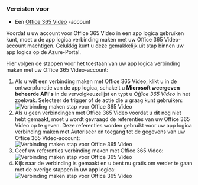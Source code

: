 ### <a name="prerequisites"></a>Vereisten voor

- Een [Office 365 Video](https://support.office.com/article/Meet-Office-365-Video-ca1cc1a9-a615-46e1-b6a3-40dbd99939a6) -account  


Voordat u uw account voor Office 365 Video in een app logica gebruiken kunt, moet u de app logica verbinding maken met uw Office 365 Video-account machtigen. Gelukkig kunt u deze gemakkelijk uit stap binnen uw app logica op de Azure-Portal.  

Hier volgen de stappen voor het toestaan van uw app logica verbinding maken met uw Office 365 Video-account:  
1. Als u wilt een verbinding maken met Office 365 Video, klikt u in de ontwerpfunctie van de app logica, schakelt u **Microsoft weergeven beheerde API's** in de vervolgkeuzelijst en typt u *Office 365 Video* in het zoekvak. Selecteer de trigger of de actie die u graag kunt gebruiken:  
![Verbinding maken stap voor Office 365 Video](./media/connectors-create-api-office365video/office365video-1.png)  
2. Als u geen verbindingen met Office 365 Video voordat u dit nog niet hebt gemaakt, moet u wordt gevraagd de referenties van uw Office 365 Video op te geven. Deze referenties worden gebruikt voor uw app logica verbinding maken met Autoriseer en toegang tot de gegevens van uw Office 365 Video-account:  
![Verbinding maken stap voor Office 365 Video](./media/connectors-create-api-office365video/office365video-2.png)  
3. Geef uw referenties verbinding maken met Office 365 Video:  
 ![Verbinding maken stap voor Office 365 Video](./media/connectors-create-api-office365video/office365video-3.png)  
4. Kijk naar de verbinding is gemaakt en u bent nu gratis om verder te gaan met de overige stappen in uw app logica:  
![Verbinding maken stap voor Office 365 Video](./media/connectors-create-api-office365video/office365video-4.png)  
